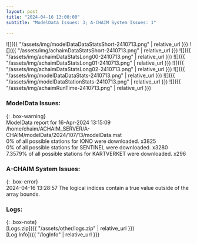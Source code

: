 ```yaml
---
layout: post
title: "2024-04-16 13:00:00"
subtitle: "ModelData Issues: 3; A-CHAIM System Issues: 1"

---
```


![]({{ "/assets/img/modelDataDataStatsShort-2410713.png" | relative_url }})
![]({{ "/assets/img/achaimDataStatsShort-2410713.png" | relative_url }})
![]({{ "/assets/img/achaimDataStatsLong00-2410713.png" | relative_url }})
![]({{ "/assets/img/achaimDataStatsLong01-2410713.png" | relative_url }})
![]({{ "/assets/img/achaimDataStatsLong02-2410713.png" | relative_url }})
![]({{ "/assets/img/modelDataDataStats-2410713.png" | relative_url }})
![]({{ "/assets/img/modelDataStationStats-2410713.png" | relative_url }})
![]({{ "/assets/img/achaimRunTime-2410713.png" | relative_url }})


### ModelData Issues:  
  
{: .box-warning}  
 ModelData report for 16-Apr-2024 13:15:09   
 /home/chaim/ACHAIM_SERVER/A-CHAIM/modelData/2024/107/13/modelData.mat   
 0% of all possible stations for IONO were downloaded. x3825   
 0% of all possible stations for SENTINEL were downloaded. x3280   
 7.3579% of all possible stations for KARTVERKET were downloaded. x296   
  
### A-CHAIM System Issues:  
  
{: .box-error}  
2024-04-16 13:28:57 The logical indices contain a true value outside of the array bounds.  

### Logs:  
  
{: .box-note}  
[Logs.zip]({{ "/assets/other/logs.zip" | relative_url }})  
[Log Info]({{ "/logInfo" | relative_url }})  
